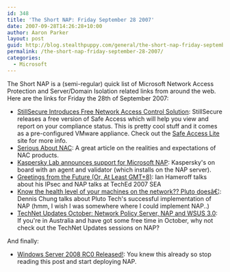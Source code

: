 ```yaml
---
id: 348
title: 'The Short NAP: Friday September 28 2007'
date: 2007-09-28T14:26:28+10:00
author: Aaron Parker
layout: post
guid: http://blog.stealthpuppy.com/general/the-short-nap-friday-september-28-2007
permalink: /the-short-nap-friday-september-28-2007/
categories:
  - Microsoft
---
```

The Short NAP is a (semi-regular) quick list of Microsoft Network Access Protection and Server/Domain Isolation related links from around the web. Here are the links for Friday the 28th of September 2007:

  * [StillSecure Introduces Free Network Access Control Solution](http://biz.yahoo.com/iw/070924/0306050.html): StillSecure releases a free version of Safe Access which will help you view and report on your compliance status. This is pretty cool stuff and it comes as a pre-configured VMware appliance. Check out the [Safe Access Lite](http://salite.stillsecure.com/) site for more info.
  * [Serious About NAC](http://www.darkreading.com/document.asp?doc_id=133522): A great article on the realities and expectations of NAC products.
  * [Kaspersky Lab announces support for Microsoft NAP](http://www.kaspersky.com/news?id=207575561): Kaspersky's on board with an agent and validator (which installs on the NAP server).
  * [Greetings from the Future (Or, At Least GMT+8)](http://blogs.technet.com/ianhamer/archive/2007/09/14/greetings-from-the-future-or-at-least-gmt-8.aspx): Ian Hameroff talks about his IPsec and NAP talks at TechEd 2007 SEA
  * [Know the health level of your machines on the network?? Pluto doesâ€¦](http://windowsmvp.spaces.live.com/Blog/cns!80195647FE07388F!325.entry): Dennis Chung talks about Pluto Tech's successful implementation of NAP (hmm, I wish I was somewhere where I could implement NAP..)
  * [TechNet Updates October: Network Policy Server, NAP and WSUS 3.0](http://blogs.technet.com/itproaustralia/archive/2007/09/24/technet-updates-october-network-policy-server-nap-and-wsus-3-0.aspx): If you're in Australia and have got some free time in October, why not check out the TechNet Updates sessions on NAP?

And finally:

  * [Windows Server 2008 RC0 Released!](http://blogs.technet.com/windowsserver/archive/2007/09/24/windows-server-2008-rc0-released.aspx): You knew this already so stop reading this post and start deploying NAP.